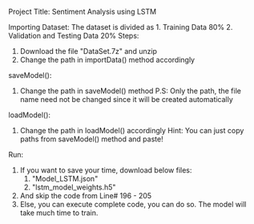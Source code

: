 Project Title: Sentiment Analysis using LSTM

Importing Dataset: The dataset is divided as
    1. Training Data 80%
    2. Validation and Testing Data 20%
Steps:
1. Download the file "DataSet.7z" and unzip
2. Change the path in importData() method accordingly

saveModel():
1. Change the path in saveModel() method
P.S: Only the path, the file name need not be changed since it will be created automatically

loadModel():
1. Change the path in loadModel() accordingly
Hint: You can just copy paths from saveModel() method and paste!

Run:
1. If you want to save your time, download below files:
    1. "Model_LSTM.json"
    2. "lstm_model_weights.h5"
2. And skip the code from Line# 196 - 205
3. Else, you can execute complete code, you can do so. The model will take much time to train.